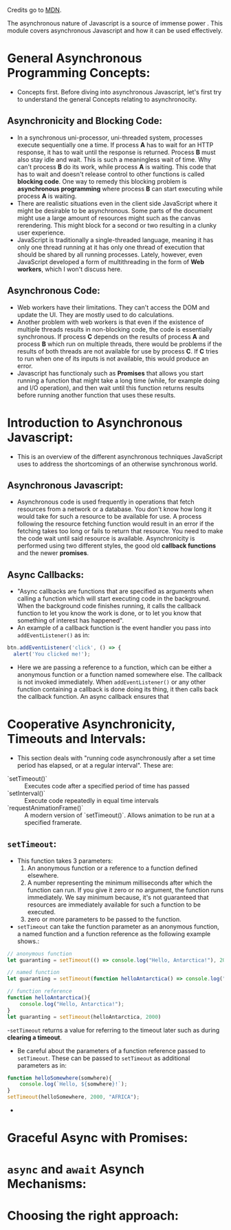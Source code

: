 Credits go to [MDN](https://developer.mozilla.org/en-US/docs/Learn/JavaScript/Asynchronous).

The asynchronous nature of Javascript is a source of immense power . This module covers asynchronous Javascript and how it can be used effectively.

# General Asynchronous Programming Concepts:
- Concepts first. Before diving into asynchronous Javascript, let's first try to understand the general Concepts relating to asynchronocity.

## Asynchronicity and Blocking Code:
- In a synchronous uni-processor, uni-threaded system, processes execute sequentially one a time. If process **A** has to wait for an HTTP response, it has to wait until the response is returned. Process **B** must also stay idle and wait. This is such a meaningless wait of time. Why can't process **B** do its work, while process **A** is waiting. This code that has to wait and doesn't release control to other functions is called **blocking code**. One way to remedy this blocking problem is **asynchronous programming** where process **B** can start executing while process **A** is waiting.
- There are realistic situations even in the client side JavaScript where it might be desirable to be asynchronous. Some parts of the document might use a large amount of resources might such as the canvas rerendering. This might block for a second or two resulting in a clunky user experience.
- JavaScript is traditionally a single-threaded language, meaning it has only one thread running at it has only one thread of execution that should be shared by all running processes. Lately, however, even JavaScript developed a form of multithreading in the form of **Web workers**, which I won't discuss here.

## Asynchronous Code:
- Web workers have their limitations. They can't access the DOM and update the UI. They are mostly used to do calculations. 
- Another problem with web workers is that even if the existence of multiple threads results in non-blocking code, the code is essentially synchronous. If process **C** depends on the results of process **A** and process **B** which run on multiple threads, there would be problems if the results of both threads are not available for use by process **C**. If **C** tries to run when one of its inputs is not available, this would produce an error.
- Javascript has functionaly such as **Promises** that allows you start running a function that might take a long time (while, for example doing and I/O operation), and then wait until this function returns results before running another function that uses these results.

# Introduction to Asynchronous Javascript:
- This is an overview of the different asynchronous techniques JavaScript uses to address the shortcomings of an otherwise synchronous world.

## Asynchronous Javascript:
- Asynchronous code is used frequently in operations that fetch resources from a network or a database. You don't know how long it would take for such a resource to be available for use. A process following the resource fetching function would result in an error if the fetching takes too long or fails to return that resource. You need to make the code wait until said resource is available. Asynchronicity is performed using two different styles, the good old **callback functions** and the newer **promises**.

## Async Callbacks:
- "Async callbacks are functions that are specified as arguments when calling a function which will start executing code in the background. When the background code finishes running, it calls the callback function to let you know the work is done, or to let you know that something of interest has happened".
- An example of a callback function is the event handler you pass into `addEventListener()` as in:
```javascript
btn.addEventListener('click', () => {
  alert('You clicked me!');
```
- Here we are passing a reference to a function, which can be either a anonymous function or a function named somewhere else. The callback is not invoked immediately. When `addEventListener()` or any other function containing a callback is done doing its thing, it then calls back the callback function. An async callback ensures that 


# Cooperative Asynchronicity, Timeouts and Intervals:
- This section deals with "running code asynchronously after a set time period has elapsed, or at a regular interval". These are:
<dl>
	<dt>`setTimeout()`</dt>
	<dd>Executes code after a specified period of time has passed</dd>
	<dt>`setInterval()`</dt>
	<dd>Execute code repeatedly in equal time intervals</dd>
	<dt>`requestAnimationFrame()`</dt>
	<dd>A modern version of `setTimeout()`. Allows animation to be run at a specified framerate.</dd>
</dl>

## `setTimeout`:
- This function takes 3 parameters:
	1. An anonymous function or a reference to a function defined elsewhere.
	2. A number representing the minimum milliseconds after which the function can run. If you give it zero or no argument, the function runs immediately. We say minimum because, it's not guaranteed that resources are immediately available for such a function to be executed.
	3. zero or more parameters to be passed to the function.
- `setTimeout` can take the function parameter as an anonymous function, a named function and a function reference as the following example shows.:
```javascript
// anonymous function
let guaranting = setTimeout(() => console.log("Hello, Antarctica!"), 2000);

// named function
let guaranting = setTimeout(function helloAntarctica() => console.log("Hello, Antarctica!"), 2000);

// function reference
function helloAntarctica(){
	console.log("Hello, Antarctica!");
}
let guaranting = setTimeout(helloAntarctica, 2000)
```
-`setTimeout` returns a value for referring to the timeout later such as during **clearing a timeout**.
- Be careful about the parameters of a function reference passed to `setTimeout`. These can be passed to `setTimeout` as additional parameters as in:
```javascript
function helloSomewhere(somwhere){
	console.log(`Hello, ${somwhere}!`);
}
setTimeout(helloSomewhere, 2000, "AFRICA");
```
- 


# Graceful Async with Promises:
# `async` and `await` Asynch Mechanisms:
# Choosing the right approach: